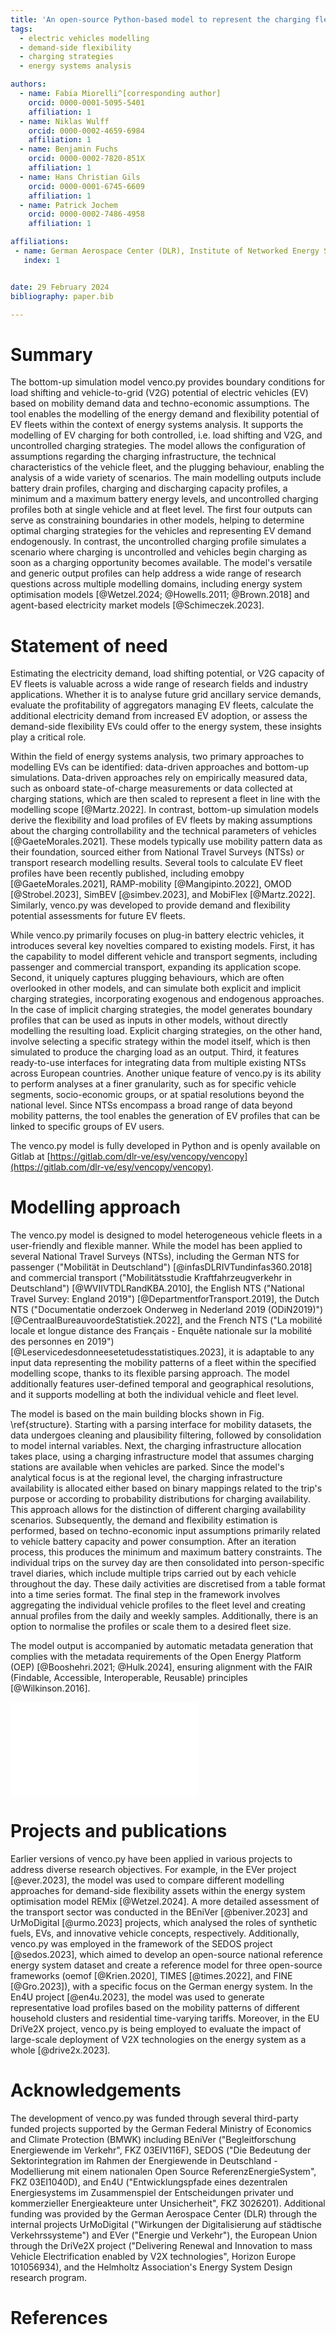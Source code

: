 ```yaml
---
title: 'An open-source Python-based model to represent the charging flexibility and vehicle-to-grid potential of electric vehicles in energy systems models: venco.py'
tags:
  - electric vehicles modelling
  - demand-side flexibility
  - charging strategies
  - energy systems analysis 

authors:
  - name: Fabia Miorelli^[corresponding author]
    orcid: 0000-0001-5095-5401
    affiliation: 1
  - name: Niklas Wulff
    orcid: 0000-0002-4659-6984
    affiliation: 1
  - name: Benjamin Fuchs
    orcid: 0000-0002-7820-851X
    affiliation: 1
  - name: Hans Christian Gils
    orcid: 0000-0001-6745-6609
    affiliation: 1
  - name: Patrick Jochem
    orcid: 0000-0002-7486-4958
    affiliation: 1

affiliations:
 - name: German Aerospace Center (DLR), Institute of Networked Energy Systems, Curiestr. 4, 70563 Stuttgart, Germany
   index: 1


date: 29 February 2024
bibliography: paper.bib

---
```


# Summary

The bottom-up simulation model venco.py provides boundary conditions for load
shifting and vehicle-to-grid (V2G) potential of electric vehicles (EV) based on
mobility demand data and techno-economic assumptions. The tool enables the
modelling of the energy demand and flexibility potential of EV fleets within the
context of energy systems analysis. It supports the modelling of EV charging for
both controlled, i.e. load shifting and V2G, and uncontrolled charging
strategies. The model allows the configuration of assumptions regarding the
charging infrastructure, the technical characteristics of the vehicle fleet, and
the plugging behaviour, enabling the analysis of a wide variety of scenarios.
The main modelling outputs include battery drain profiles, charging and
discharging capacity profiles, a minimum and a maximum battery energy levels,
and uncontrolled charging profiles both at single vehicle and at fleet level.
The first four outputs can serve as constraining boundaries in other models,
helping to determine optimal charging strategies for the vehicles and
representing EV demand endogenously. In contrast, the uncontrolled charging
profile simulates a scenario where charging is uncontrolled and vehicles begin
charging as soon as a charging opportunity becomes available. The model's
versatile and generic output profiles can help address a wide range of research
questions across multiple modelling domains, including energy system
optimisation models [@Wetzel.2024; @Howells.2011; @Brown.2018] and agent-based
electricity market models [@Schimeczek.2023].

# Statement of need

Estimating the electricity demand, load shifting potential, or V2G capacity of
EV fleets is valuable across a wide range of research fields and industry
applications. Whether it is to analyse future grid ancillary service demands,
evaluate the profitability of aggregators managing EV fleets, calculate the
additional electricity demand from increased EV adoption, or assess the
demand-side flexibility EVs could offer to the energy system, these insights
play a critical role.

Within the field of energy systems analysis, two primary approaches to modelling
EVs can be identified: data-driven approaches and bottom-up simulations.
Data-driven approaches rely on empirically measured data, such as onboard
state-of-charge measurements or data collected at charging stations, which are
then scaled to represent a fleet in line with the modelling scope [@Martz.2022].
In contrast, bottom-up simulation models derive the flexibility and load
profiles of EV fleets by making assumptions about the charging controllability
and the technical parameters of vehicles [@GaeteMorales.2021]. These models
typically use mobility pattern data as their foundation, sourced either from
National Travel Surveys (NTSs) or transport research modelling results. Several
tools to calculate EV fleet profiles have been recently published, including
emobpy [@GaeteMorales.2021], RAMP-mobility [@Mangipinto.2022], OMOD
[@Strobel.2023], SimBEV [@simbev.2023], and MobiFlex [@Martz.2022]. Similarly,
venco.py was developed to provide demand and flexibility potential assessments
for future EV fleets.

While venco.py primarily focuses on plug-in battery electric vehicles, it
introduces several key novelties compared to existing models. First, it has the
capability to model different vehicle and transport segments, including
passenger and commercial transport, expanding its application scope. Second, it
uniquely captures plugging behaviours, which are often overlooked in other
models, and can simulate both explicit and implicit charging strategies,
incorporating exogenous and endogenous approaches. In the case of implicit
charging strategies, the model generates boundary profiles that can be used as
inputs in other models, without directly modelling the resulting load. Explicit
charging strategies, on the other hand, involve selecting a specific strategy
within the model itself, which is then simulated to produce the charging load as
an output. Third, it features ready-to-use interfaces for integrating data from
multiple existing NTSs across European countries. Another unique feature of
venco.py is its ability to perform analyses at a finer granularity, such as for
specific vehicle segments, socio-economic groups, or at spatial resolutions
beyond the national level. Since NTSs encompass a broad range of data beyond
mobility patterns, the tool enables the generation of EV profiles that can be
linked to specific groups of EV users.

The venco.py model is fully developed in Python and is openly available on
Gitlab at
[https://gitlab.com/dlr-ve/esy/vencopy/vencopy](https://gitlab.com/dlr-ve/esy/vencopy/vencopy).


# Modelling approach

The venco.py model is designed to model heterogeneous vehicle fleets in a
user-friendly and flexible manner. While the model has been applied to several
National Travel Surveys (NTSs), including the German NTS for passenger
("Mobilität in Deutschland") [@infasDLRIVTundinfas360.2018] and commercial
transport ("Mobilitätsstudie Kraftfahrzeugverkehr in Deutschland")
[@WVIIVTDLRandKBA.2010], the English NTS ("National Travel Survey: England
2019") [@DepartmentforTransport.2019], the Dutch NTS ("Documentatie onderzoek
Onderweg in Nederland 2019 (ODiN2019)") [@CentraalBureauvoordeStatistiek.2022],
and the French NTS ("La mobilité locale et longue distance des Français -
Enquête nationale sur la mobilité des personnes en 2019")
[@Leservicedesdonneesetetudesstatistiques.2023], it is adaptable to any input
data representing the mobility patterns of a fleet within the specified
modelling scope, thanks to its flexible parsing approach. The model additionally
features user-defined temporal and geographical resolutions, and it supports
modelling at both the individual vehicle and fleet level.

The model is based on the main building blocks shown in Fig. \ref{structure}.
Starting with a parsing interface for mobility datasets, the data undergoes
cleaning and plausibility filtering, followed by consolidation to model internal
variables. Next, the charging infrastructure allocation takes place, using a
charging infrastructure model that assumes charging stations are available when
vehicles are parked. Since the model's analytical focus is at the regional
level, the charging infrastructure availability is allocated either based on
binary mappings related to the trip's purpose or according to probability
distributions for charging availability. This approach allows for the
distinction of different charging availability scenarios. Subsequently, the
demand and flexibility estimation is performed, based on techno-economic input
assumptions primarily related to vehicle battery capacity and power consumption.
After an iteration process, this produces the minimum and maximum battery
constraints. The individual trips on the survey day are then consolidated into
person-specific travel diaries, which include multiple trips carried out by each
vehicle throughout the day. These daily activities are discretised from a table
format into a time series format. The final step in the framework involves
aggregating the individual vehicle profiles to the fleet level and creating
annual profiles from the daily and weekly samples. Additionally, there is an
option to normalise the profiles or scale them to a desired fleet size.

The model output is accompanied by automatic metadata generation that complies
with the metadata requirements of the Open Energy Platform (OEP)
[@Booshehri.2021; @Hulk.2024], ensuring alignment with the FAIR (Findable,
Accessible, Interoperable, Reusable) principles [@Wilkinson.2016].


![Structure of venco.py.
\label{structure}](figures/vencopy_structure_simple.pdf)


# Projects and publications

Earlier versions of venco.py have been applied in various projects to address
diverse research objectives. For example, in the EVer project [@ever.2023], the
model was used to compare different modelling approaches for demand-side
flexibility assets within the energy system optimisation model REMix
[@Wetzel.2024]. A more detailed assessment of the transport sector was conducted
in the BEniVer [@beniver.2023] and UrMoDigital [@urmo.2023] projects, which
analysed the roles of synthetic fuels, EVs, and innovative vehicle concepts,
respectively. Additionally, venco.py was employed in the framework of the SEDOS
project [@sedos.2023], which aimed to develop an open-source national reference
energy system dataset and create a reference model for three open-source
frameworks (oemof [@Krien.2020], TIMES [@times.2022], and FINE [@Gro.2023]),
with a specific focus on the German energy system. In the En4U project
[@en4u.2023], the model was used to generate representative load profiles based
on the mobility patterns of different household clusters and residential
time-varying tariffs. Moreover, in the EU DriVe2X project, venco.py is being
employed to evaluate the impact of large-scale deployment of V2X technologies on
the energy system as a whole [@drive2x.2023].


# Acknowledgements

The development of venco.py was funded through several third-party funded
projects supported by the German Federal Ministry of Economics and Climate
Protection (BMWK) including BEniVer ("Begleitforschung Energiewende im Verkehr",
FKZ 03EIV116F), SEDOS ("Die Bedeutung der Sektorintegration im Rahmen der
Energiewende in Deutschland - Modellierung mit einem nationalen Open Source
ReferenzEnergieSystem", FKZ 03EI1040D), and En4U ("Entwicklungspfade eines
dezentralen Energiesystems im Zusammenspiel der Entscheidungen privater und
kommerzieller Energieakteure unter Unsicherheit", FKZ 3026201). Additional
funding was provided by the German Aerospace Center (DLR) through the internal
projects UrMoDigital ("Wirkungen der Digitalisierung auf städtische
Verkehrssysteme") and EVer ("Energie und Verkehr"), the European Union through
the DriVe2X project ("Delivering Renewal and Innovation to mass Vehicle
Electrification enabled by V2X technologies", Horizon Europe 101056934), and the
Helmholtz Association's Energy System Design research program.


# References